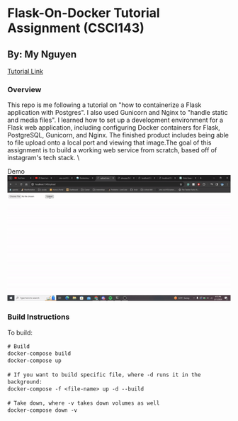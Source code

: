 # Flask-On-Docker Tutorial Assignment (CSCI143)
## By: My Nguyen

[Tutorial Link](https://testdriven.io/blog/dockerizing-flask-with-postgres-gunicorn-and-nginx/)

### Overview
This repo is me following a tutorial on "how to containerize a Flask application with Postgres". I also used Gunicorn and Nginx to "handle static and media files". I learned how to set up a development environment for a Flask web application, including configuring Docker containers for Flask, PostgreSQL, Gunicorn, and Nginx. The finished product includes being able to file upload onto a local port and viewing that image.The goal of this assignment is to build a working web service from scratch, based off of instagram's tech stack.
\

Demo
![alt text](/big-data.gif)

### Build Instructions
To build:
```
# Build
docker-compose build
docker-compose up

# If you want to build specific file, where -d runs it in the background:
docker-compose -f <file-name> up -d --build

# Take down, where -v takes down volumes as well
docker-compose down -v
```
